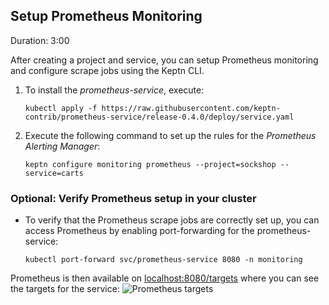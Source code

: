 
## Setup Prometheus Monitoring
Duration: 3:00

After creating a project and service, you can setup Prometheus monitoring and configure scrape jobs using the Keptn CLI. 

1. To install the *prometheus-service*, execute: 

    <!-- command -->
    ```
    kubectl apply -f https://raw.githubusercontent.com/keptn-contrib/prometheus-service/release-0.4.0/deploy/service.yaml
    ```

    <!-- 
    bash wait_for_deployment_in_namespace "prometheus-service" "keptn" 
    bash wait_for_deployment_in_namespace "prometheus-service-monitoring-configure-distributor" "keptn" 
    sleep 10
    -->
    

1. Execute the following command to set up the rules for the *Prometheus Alerting Manager*:

    <!-- command -->
    ```
    keptn configure monitoring prometheus --project=sockshop --service=carts
    ```
    
    <!-- bash wait_for_deployment_in_namespace "alertmanager" "monitoring" -->
    <!-- bash wait_for_deployment_in_namespace "prometheus-deployment" "monitoring" -->

### Optional: Verify Prometheus setup in your cluster
* To verify that the Prometheus scrape jobs are correctly set up, you can access Prometheus by enabling port-forwarding for the prometheus-service:

    ```
    kubectl port-forward svc/prometheus-service 8080 -n monitoring
    ```

Prometheus is then available on [localhost:8080/targets](http://localhost:8080/targets) where you can see the targets for the service:
![Prometheus targets](./assets/prometheus-targets.png")
